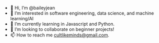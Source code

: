 - 👋 Hi, I’m @baileyjean
- 👀 I’m interested in software engineering, data science, and machine learning/AI
- 🌱 I’m currently learning in Javascript and Python.
- 💞️ I’m looking to collaborate on beginner projects!
- 📫 How to reach me cultlikeminds@gmail.com.

<!---
baileyjean/baileyjean is a ✨ special ✨ repository because its `README.md` (this file) appears on your GitHub profile.
You can click the Preview link to take a look at your changes.
--->

